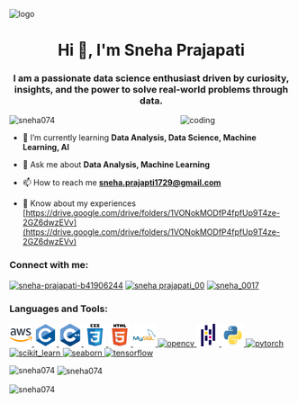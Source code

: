 ![logo](https://github.com/Sneha074/Sneha074/blob/main/logo.jpg)

<h1 align="center">Hi 👋, I'm Sneha Prajapati</h1>
<h3 align="center">I am a passionate data science enthusiast driven by curiosity, insights, and the power to solve real-world problems through data.</h3>

<img align = "right" alt = "coding" width = "200" src="https://i.pinimg.com/originals/75/8f/1c/758f1cd8cede9c3e4711306fc030f4ce.gif">

<p align="left"> <img src="https://komarev.com/ghpvc/?username=sneha074&label=Profile%20views&color=0e75b6&style=flat" alt="sneha074" /> </p>

- 🌱 I’m currently learning **Data Analysis, Data Science, Machine Learning, AI**

- 💬 Ask me about **Data Analysis, Machine Learning**

- 📫 How to reach me **sneha.prajapti1729@gmail.com**

- 📄 Know about my experiences [https://drive.google.com/drive/folders/1VONokMODfP4fpfUp9T4ze-2GZ6dwzEVv](https://drive.google.com/drive/folders/1VONokMODfP4fpfUp9T4ze-2GZ6dwzEVv)

<h3 align="left">Connect with me:</h3>
<p align="left">
<a href="https://linkedin.com/in/sneha-prajapati-b41906244" target="blank"><img align="center" src="https://raw.githubusercontent.com/rahuldkjain/github-profile-readme-generator/master/src/images/icons/Social/linked-in-alt.svg" alt="sneha-prajapati-b41906244" height="30" width="40" /></a>
<a href="https://kaggle.com/sneha prajapati_00" target="blank"><img align="center" src="https://raw.githubusercontent.com/rahuldkjain/github-profile-readme-generator/master/src/images/icons/Social/kaggle.svg" alt="sneha prajapati_00" height="30" width="40" /></a>
<a href="https://www.leetcode.com/sneha_0017" target="blank"><img align="center" src="https://raw.githubusercontent.com/rahuldkjain/github-profile-readme-generator/master/src/images/icons/Social/leet-code.svg" alt="sneha_0017" height="30" width="40" /></a>
</p>

<h3 align="left">Languages and Tools:</h3>
<p align="left"> <a href="https://aws.amazon.com" target="_blank" rel="noreferrer"> <img src="https://raw.githubusercontent.com/devicons/devicon/master/icons/amazonwebservices/amazonwebservices-original-wordmark.svg" alt="aws" width="40" height="40"/> </a> <a href="https://www.cprogramming.com/" target="_blank" rel="noreferrer"> <img src="https://raw.githubusercontent.com/devicons/devicon/master/icons/c/c-original.svg" alt="c" width="40" height="40"/> </a> <a href="https://www.w3schools.com/cpp/" target="_blank" rel="noreferrer"> <img src="https://raw.githubusercontent.com/devicons/devicon/master/icons/cplusplus/cplusplus-original.svg" alt="cplusplus" width="40" height="40"/> </a> <a href="https://www.w3schools.com/css/" target="_blank" rel="noreferrer"> <img src="https://raw.githubusercontent.com/devicons/devicon/master/icons/css3/css3-original-wordmark.svg" alt="css3" width="40" height="40"/> </a> <a href="https://www.w3.org/html/" target="_blank" rel="noreferrer"> <img src="https://raw.githubusercontent.com/devicons/devicon/master/icons/html5/html5-original-wordmark.svg" alt="html5" width="40" height="40"/> </a> <a href="https://www.mysql.com/" target="_blank" rel="noreferrer"> <img src="https://raw.githubusercontent.com/devicons/devicon/master/icons/mysql/mysql-original-wordmark.svg" alt="mysql" width="40" height="40"/> </a> <a href="https://opencv.org/" target="_blank" rel="noreferrer"> <img src="https://www.vectorlogo.zone/logos/opencv/opencv-icon.svg" alt="opencv" width="40" height="40"/> </a> <a href="https://pandas.pydata.org/" target="_blank" rel="noreferrer"> <img src="https://raw.githubusercontent.com/devicons/devicon/2ae2a900d2f041da66e950e4d48052658d850630/icons/pandas/pandas-original.svg" alt="pandas" width="40" height="40"/> </a> <a href="https://www.python.org" target="_blank" rel="noreferrer"> <img src="https://raw.githubusercontent.com/devicons/devicon/master/icons/python/python-original.svg" alt="python" width="40" height="40"/> </a> <a href="https://pytorch.org/" target="_blank" rel="noreferrer"> <img src="https://www.vectorlogo.zone/logos/pytorch/pytorch-icon.svg" alt="pytorch" width="40" height="40"/> </a> <a href="https://scikit-learn.org/" target="_blank" rel="noreferrer"> <img src="https://upload.wikimedia.org/wikipedia/commons/0/05/Scikit_learn_logo_small.svg" alt="scikit_learn" width="40" height="40"/> </a> <a href="https://seaborn.pydata.org/" target="_blank" rel="noreferrer"> <img src="https://seaborn.pydata.org/_images/logo-mark-lightbg.svg" alt="seaborn" width="40" height="40"/> </a> <a href="https://www.tensorflow.org" target="_blank" rel="noreferrer"> <img src="https://www.vectorlogo.zone/logos/tensorflow/tensorflow-icon.svg" alt="tensorflow" width="40" height="40"/> </a> </p>

<p><img align="left" src="https://github-readme-stats.vercel.app/api/top-langs?username=sneha074&show_icons=true&locale=en&layout=compact" alt="sneha074" /></p>

<p>&nbsp;<img align="center" src="https://github-readme-stats.vercel.app/api?username=sneha074&show_icons=true&locale=en" alt="sneha074" /></p>

<p><img align="center" src="https://github-readme-streak-stats.herokuapp.com/?user=sneha074&" alt="sneha074" /></p>
